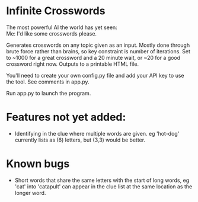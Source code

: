 # Infinite Crosswords
The most powerful AI the world has yet seen: <br/>
Me: I'd like some crosswords please.

Generates crosswords on any topic given as an input. Mostly done through brute force rather than brains, so key constraint is number of iterations. Set to ~1000 for a great crossword and a 20 minute wait, or ~20 for a good crossword right now. Outputs to a printable HTML file.

You'll need to create your own config.py file and add your API key to use the tool. See comments in app.py.

Run app.py to launch the program.

# Features not yet added:
- Identifying in the clue where multiple words are given. eg 'hot-dog' currently lists as (6) letters, but (3,3) would be better.

# Known bugs
- Short words that share the same letters with the start of long words, eg 'cat' into 'catapult' can appear in the clue list at the same location as the longer word.
